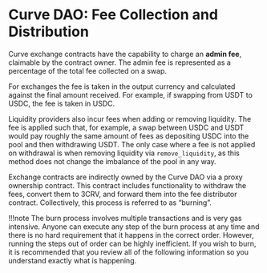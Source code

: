 # **Curve DAO: Fee Collection and Distribution**

Curve exchange contracts have the capability to charge an **admin fee**, claimable by the contract owner. The admin fee is represented as a percentage of the total fee collected on a swap.

For exchanges the fee is taken in the output currency and calculated against the final amount received. For example, if swapping from USDT to USDC, the fee is taken in USDC.

Liquidity providers also incur fees when adding or removing liquidity. The fee is applied such that, for example, a swap between USDC and USDT would pay roughly the same amount of fees as depositing USDC into the pool and then withdrawing USDT. The only case where a fee is not applied on withdrawal is when removing liquidity via `remove_liquidity`, as this method does not change the imbalance of the pool in any way.

Exchange contracts are indirectly owned by the Curve DAO via a proxy ownership contract. This contract includes functionality to withdraw the fees, convert them to 3CRV, and forward them into the fee distributor contract. Collectively, this process is referred to as “burning”.


!!!note
    The burn process involves multiple transactions and is very gas intensive. Anyone can execute any step of the burn process at any time and there is no hard requirement that it happens in the correct order. However, running the steps out of order can be highly inefficient. If you wish to burn, it is recommended that you review all of the following information so you understand exactly what is happening.

